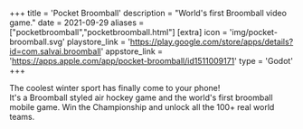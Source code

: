 +++
title = 'Pocket Broomball'
description = "World's first Broomball video game."
date = 2021-09-29
aliases = ["pocketbroomball","pocketbroomball.html"]
[extra]
icon = 'img/pocket-broomball.svg'
playstore_link = 'https://play.google.com/store/apps/details?id=com.salvai.broomball'
appstore_link = 'https://apps.apple.com/app/pocket-broomball/id1511009171'
type = 'Godot'
+++

The coolest winter sport has finally come to your phone!  
It's a Broomball styled air hockey game and the world's first broomball mobile game. Win the Championship and
unlock all the 100+ real world teams.